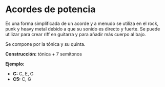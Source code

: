 # Acordes de potencia 

 Es una forma simplificada de un acorde y a menudo se utiliza en el rock, punk y heavy metal debido a que su sonido es directo y fuerte. Se puede utilizar para crear riff en guitarra y para añadir más cuerpo al bajo.

Se compone por la tónica y su quinta.

**Construcción:** tónica + 7 semitonos 

**Ejemplo:**
* **C:** C, E, G
* **C5:** C, G